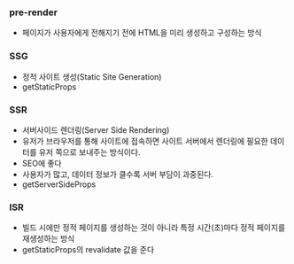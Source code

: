 ### pre-render
- 페이지가 사용자에게 전해지기 전에 HTML을 미리 생성하고 구성하는 방식

### SSG
- 정적 사이트 생성(Static Site Generation)
- getStaticProps

### SSR
- 서버사이드 렌더링(Server Side Rendering)
- 유저가 브라우저를 통해 사이트에 접속하면 사이트 서버에서 렌더링에 필요한 데이터를 유저 쪽으로 보내주는 방식이다.
- SEO에 좋다
- 사용자가 많고, 데이터 정보가 클수록 서버 부담이 과중된다.
- getServerSideProps

### ISR
- 빌드 시에만 정적 페이지를 생성하는 것이 아니라 특정 시간(초)마다 정적 페이지를 재생성하는 방식
- getStaticProps의 revalidate 값을 준다